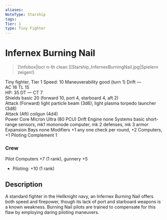 ```yaml
---
aliases: 
NoteType: Starship
tags: 
Tier: 1
type: Tiny Fighter 
---
```


# Infernex Burning Nail

> [!infobox|locr n-th clean
>  [[Starship_InfernexBurningNail.jpg|Spielern zeigen!]
> 
Tiny fighter, Tier 1
Speed: 10
Maneuverability good (turn 1)
Drift —  
AC 16
TL 15  
HP: 35
DT —
CT 7  
Shields basic 20 (forward 10, port 4, starboard 4, aft 2)  
Attack (Forward) light particle beam (3d6), light plasma torpedo launcher (3d8)  
Attack (Aft) coilgun (4d4)  
Power Core Micron Ultra (80 PCU)
Drift Engine none
Systems basic short-range sensors, mk1 mononode computer, mk 2 defenses, mk 3 armor
Expansion Bays none
Modifiers +1 any one check per round, +2 Computers, +1 Piloting
Complement 1

### Crew

Pilot Computers +7 (1 rank), gunnery +5
  - Piloting: +10 (1 rank)

## Description

A standard fighter in the Hellknight navy, an Infernex Burning Nail offers both speed and firepower, though its lack of port and starboard weapons is a known weakness. Burning Nail pilots are trained to compensate for this flaw by employing daring piloting maneuvers.
